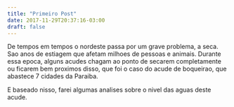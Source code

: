 ```yaml
---
title: "Primeiro Post"
date: 2017-11-29T20:37:16-03:00
draft: false
---
```



De tempos em tempos o nordeste passa por um grave problema, a seca. Sao anos de estiagem que
afetam milhoes de pessoas e animais. Durante essa epoca, alguns acudes chagam ao ponto de 
secarem completamente ou ficarem bem proximos disso, que foi o caso do acude de boqueirao, 
que abastece 7 cidades da Paraiba. 

E baseado nisso, farei algumas analises sobre o nivel das aguas deste acude.
